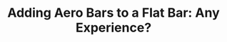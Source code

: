 ---
layout: community
category: community
title: "Adding Aero Bars to a Flat Bar: Any Experience?"
description: " Have any of you ever added Aero bars to your flatbar setups? I’m really wanting to add an option to change grip positions and stance on my Poseidon X and these are tempting!  I did but on my touring bike."
isTopLevel: false
isSingleLevel: false
isArticle: false
datePublished: 2022-06-23 08:28:00 +0300
dateModified: 2022-06-23 08:28:00 +0300
published: false
---